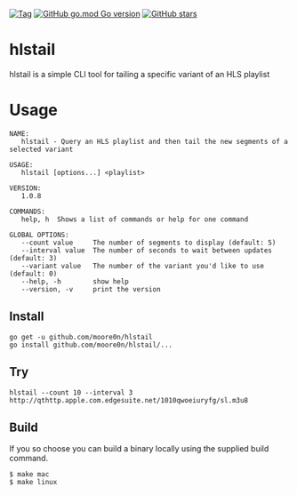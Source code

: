 [![Tag](https://img.shields.io/github/v/tag/moore0n/hlstail?sort=date)](https://github.com/moore0n/hlstail/releases)
[![GitHub go.mod Go version](https://img.shields.io/github/go-mod/go-version/moore0n/hlstail)](https://golang.org/dl/)
[![GitHub stars](https://img.shields.io/github/stars/moore0n/hlstail?style=social)](https://github.com/moore0n/hlstail/stargazers)

# hlstail
hlstail is a simple CLI tool for tailing a specific variant of an HLS playlist

# Usage
```
NAME:
   hlstail - Query an HLS playlist and then tail the new segments of a selected variant

USAGE:
   hlstail [options...] <playlist>

VERSION:
   1.0.8

COMMANDS:
   help, h  Shows a list of commands or help for one command

GLOBAL OPTIONS:
   --count value     The number of segments to display (default: 5)
   --interval value  The number of seconds to wait between updates (default: 3)
   --variant value   The number of the variant you'd like to use (default: 0)
   --help, -h        show help
   --version, -v     print the version
```

## Install 
```
go get -u github.com/moore0n/hlstail
go install github.com/moore0n/hlstail/...
```

## Try
```
hlstail --count 10 --interval 3 http://qthttp.apple.com.edgesuite.net/1010qwoeiuryfg/sl.m3u8
```

## Build
If you so choose you can build a binary locally using the supplied build command.
```
$ make mac
$ make linux
```
